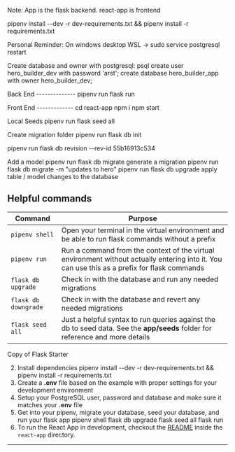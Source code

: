 Note: App is the flask backend. react-app is frontend

pipenv install --dev -r dev-requirements.txt && pipenv install -r requirements.txt

Personal Reminder:
On windows desktop WSL -> sudo service postgresql restart

Create database and owner with postgresql:
psql
create user hero_builder_dev with password 'arst';
create database hero_builder_app with owner hero_builder_dev;

Back End --------------
pipenv run flask run

Front End -------------
cd react-app
npm i
npm start


<!-- Heroku Seeds
heroku run -a hero-builder-app flask seed undo
heroku run -a hero-builder-app flask seed all -->

Local Seeds
pipenv run flask seed all

Create migration folder
pipenv run flask db init
<!-- If you've deleted the migrations folder, the revision id may still be saved in the db. -->
<!-- Can edit the db revision number with: -->
pipenv run flask db revision --rev-id 55b16913c534  

Add a model
pipenv run flask db migrate     generate a migration
pipenv run flask db migrate -m  "updates to hero"
pipenv run flask db upgrade     apply table / model changes to the database

## Helpful commands
|    Command            |    Purpose    |
| -------------         | ------------- |
| `pipenv shell`        | Open your terminal in the virtual environment and be able to run flask commands without a prefix |
| `pipenv run`          | Run a command from the context of the virtual environment without actually entering into it. You can use this as a prefix for flask commands  |
| `flask db upgrade`    | Check in with the database and run any needed migrations  |
| `flask db downgrade`  | Check in with the database and revert any needed migrations  |
| `flask seed all`      | Just a helpful syntax to run queries against the db to seed data. See the **app/seeds** folder for reference and more details |



<!-- Note: Dont run alembic directly. IE:
pipenv run alembic revision -m "the message about the revision" -->

Copy of Flask Starter

2. Install dependencies
   pipenv install --dev -r dev-requirements.txt && pipenv install -r requirements.txt
3. Create a **.env** file based on the example with proper settings for your
   development environment
4. Setup your PostgreSQL user, password and database and make sure it matches your **.env** file
5. Get into your pipenv, migrate your database, seed your database, and run your flask app
   pipenv shell
   flask db upgrade
   flask seed all
   flask run
6. To run the React App in development, checkout the [README](./react-app/README.md) inside the `react-app` directory.
***
<br>

<!-- *IMPORTANT!*
   psycopg2-binary MUST remain a dev dependency because you can't install it on apline-linux.
   There is a layer in the Dockerfile that will install psycopg2 (not binary) for us.
## Deploy to Heroku
This repo comes configured with Github Actions. When you push to your main branch, Github will automatically pull your code, package and push it to Heroku, and then release the new image and run db migrations. 

1. Before you deploy, don't forget to run the following command in order to
ensure that your production environment has all of your up-to-date
dependencies. You only have to run this command when you have installed new
Python packages since your last deployment, but if you aren't sure, it won't
hurt to run it again.
   pipenv lock -r > requirements.txt

2. Write your Dockerfile. In order for the Github action to work effectively, it must have a configured Dockerfile. Follow the comments found in this [Dockerfile](./Dockerfile) to write your own!

3. Create a new project on Heroku.

4. Under Resources click "Find more add-ons" and add the add on called "Heroku Postgres".

5. Configure production environment variables. In your Heroku app settings -> config variables you should have two environment variables set:

   |    Key          |    Value    |
   | -------------   | ----------- |
   | `DATABASE_URL`  | Autogenerated when adding postgres to Heroku app |
   | `SECRET_KEY`    | Random string full of entropy |

6. Generate a Heroku OAuth token for your Github Action. To do so, log in to Heroku via your command line with `heroku login`. Once you are logged in, run `heroku authorizations:create`. Copy the GUID value for the Token key.

7. In your Github Actions Secrets you should have two environment variables set. You can set these variables via your Github repository settings -> secrets -> actions. Click "New respository secret" to create
each of the following variables:

   |    Key            |    Value    |
   | -------------     | ----------- |
   | `HEROKU_API_KEY`  | Heroku Oauth Token (from step 6)|
   | `HEROKU_APP_NAME` | Heroku app name    |

8. Push to your `main` branch! 

| `heroku login -i`      | Authenticate your heroku-cli using the command line. Drop the -i to authenticate via the browser |
| `heroku authorizations:create` | Once authenticated, use this to generate an Oauth token |
| `heroku run -a hero-builder-app` | Run a command from within the deployed container on Heroku |


heroku run -a hero-builder-app
heroku logs --tail -a hero-builder-app
heroku run -a hero-builder-app flask seed all

-->

